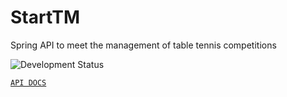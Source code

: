 # StartTM

Spring API to meet the management of table tennis competitions

![Development Status](https://img.shields.io/badge/Development-In%20Progress-green.svg)

[`API DOCS`](https://klauslaube.com.br/2018/03/15/swagger-na-pratica.html)